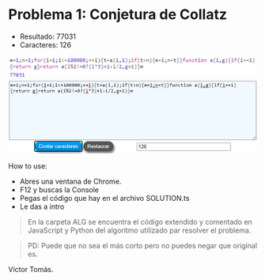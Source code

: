 # Problema 1: Conjetura de Collatz
* Resultado: 77031
* Caracteres: 126

![Optional Text](IMG/result.PNG)
![Optional Text](IMG/caracters.PNG)

How to use:
* Abres una ventana de Chrome.
* F12 y buscas la Console
* Pegas el código que hay en el archivo SOLUTION.ts
* Le das a intro

> En la carpeta ALG se encuentra el código extendido y comentado en JavaScript y Python
>del algoritmo utilizado par resolver el problema.

> PD: Puede que no sea el más corto pero no puedes negar que original es. 

Víctor Tomàs.
